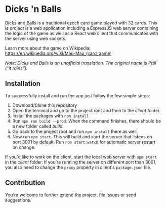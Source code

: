 # Dicks 'n Balls
Dicks and Balls is a traditional czech card game played with 32 cards. This is project is a web application including a ExpressJS web server containing the logic of the game as well as a React web client that communicates with the server using web sockets.

Learn more about the game on Wikipedia: https://en.wikipedia.org/wiki/Mau-Mau_(card_game)

_Note: Dicks and Balls is an unofficial translation. The original name is Prší (“it rains”)._

## Installation

To successfully install and run the app just follow the few simple steps:
1. Download/Clone this repository
2. Open the terminal and go to the project root and then to the _client_ folder.
3. Install the packages with `npm install`
4. Run `npm run build --prod`. When the command finishes, there should be a new folder called _build_.
5. Go back to the project root and run `npm install` there as well.
6. Now run `npm start`. This will build and start the server that listens on port 3001 by default. Run `npm start:watch` for automatic server restart on change.

If you'd like to work on the client, start the local web server with `npm start` in the _client_ folder. If you're running the server on different port than 3001, you also need to change the `proxy` property in client's `package.json` file.

## Contribution
You're welcome to further extend the project, file issues or send suggestions.
